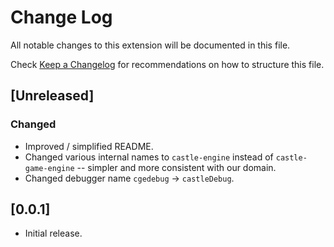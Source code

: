 # Change Log

All notable changes to this extension will be documented in this file.

Check [Keep a Changelog](http://keepachangelog.com/) for recommendations on how to structure this file.

## [Unreleased]

### Changed

- Improved / simplified README.
- Changed various internal names to `castle-engine` instead of `castle-game-engine` -- simpler and more consistent with our domain.
- Changed debugger name `cgedebug` -> `castleDebug`.

## [0.0.1]

- Initial release.